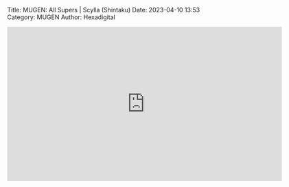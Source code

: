 Title: MUGEN: All Supers | Scylla (Shintaku)
Date: 2023-04-10 13:53
Category: MUGEN
Author: Hexadigital

<center><iframe src="https://www.youtube.com/embed/Fmrn5EUKRQY?feature=oembed" allow="accelerometer; autoplay; encrypted-media; gyroscope; picture-in-picture" width="640" height="360" frameborder="0"></iframe>


